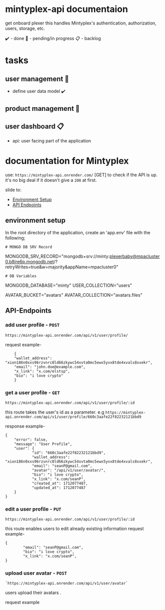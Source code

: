 # mintyplex-api documentaion
get onboard plexer
this handles Mintyplex's authentication, authorization, users, storage, etc.

✔️ - done
🚧 - pending/in progress
📋 - backlog

# tasks

## user management 🚧
- define user data model ✔️


## product management 🚧

## user dashboard 📋





- api: user facing part of the application

# documentation for Mintyplex
use: `https://mintyplex-api.onrender.com/` [GET] to check if the API is up. it's no big deal if it doesn't give a `200` at first.

slide to:

- [Environment Setup](#Environment-Setup)
- [API Endpoints](#API-Endpoints)

## environment setup

In the root directory of the application, create an 'app.env' file with the following;

    # MONGO DB SRV Record
MONGODB_SRV_RECORD="mongodb+srv://minty:plexerbaby@mpacluster0.b8ire6p.mongodb.net/?retryWrites=true&w=majority&appName=mpacluster0"

    # DB Variables
MONGODB_DATABASE="minty"
USER_COLLECTION="users"

AVATAR_BUCKET="avatars"
AVATAR_COLLECTION="avatars.files"


## API-Endpoints

### add user profile - `POST`
    https://mintyplex-api.onrender.com/api/v1/user/profile/

request example-
```
    {
    "wallet_address": "xion186n0xxs96rzvnrc8ld66zkywc54xvta0mc5ewx5yvx8tde4xvals8xxekr",
    "email": "john.doe@example.com",
    "x_link": "x.com/elstsp",
    "bio": "i love crypto"
    }
```


### get a user profile - `GET`
    https://mintyplex-api.onrender.com/api/v1/user/profile/:id
this route takes the user's id as a parameter. e.g `https://mintyplex-api.onrender.com/api/v1/user/profile/660c3aafe22f82232121bbd9`

response example-

    {
        "error": false,
        "message": "User Profile",
        "user": {
                "id": "660c3aafe22f82232121bbd9",
                "wallet_address": "xion186n0xxs96rzvnrc8ld66zkywc54xvta0mc5ewx5yvx8tde4xvals8xxekr",
                "email": "seanP@gmail.com",
                "avatar": "/api/v1/user/avatar/",
                "bio": "i love crypto",
                "x_link": "x.com/seanP",
                "created_at": 1712077487,
                "updated_at": 1712077487
        }
    }

### edit a user profile - `PUT`
    https://mintyplex-api.onrender.com/api/v1/user/profile/:id
this route enables users to edit already existing information
request example- 

    {
            "email": "seanP@gmail.com",
            "bio": "i love crypto",
            "x_link": "x.com/seanP",
    }


### upload user avatar - `POST`
    `https://mintyplex-api.onrender.com/api/v1/user/avatar`
users upload their avatars .

request example